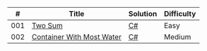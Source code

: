 | # | Title | Solution | Difficulty |
|---| ----- | -------- | ---------- |
|001|[Two Sum](./Algorithms/TwoSum.md) | [C#](./Algorithms/TwoSum.cs)|Easy|
|002|[Container With Most Water](./Algorithms/ContainerWithMostWater.md) | [C#](./Algorithms/ContainerWithMostWater.cs)|Medium|
